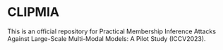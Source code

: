 # CLIPMIA
This is an official repository for Practical Membership Inference Attacks Against Large-Scale Multi-Modal Models: A Pilot Study (ICCV2023).
